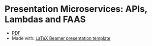 # Presentation Microservices: APIs, Lambdas and FAAS



* [PDF](https://github.com/gnewton/lambdaPresentation/raw/main/lambdaGNewton.pdf)
* Made with: [LaTeX Beamer presentation template](https://github.com/gnewton/nrcan_latex_template)

